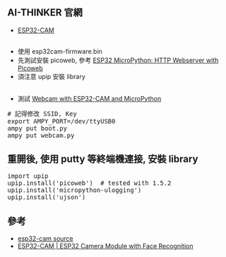 ## AI-THINKER 官網
* [ESP32-CAM](http://wiki.ai-thinker.com/esp32-cam)
## 
* 使用 esp32cam-firmware.bin
* 先測試安裝 picoweb, 參考 [ESP32 MicroPython: HTTP Webserver with Picoweb](https://techtutorialsx.com/2017/09/01/esp32-micropython-http-webserver-with-picoweb/)
* 須注意 upip 安裝 library
##
* 測試 [Webcam with ESP32-CAM and MicroPython](https://github.com/tsaarni/esp32-micropython-webcam)
<pre>
# 記得修改 SSID, Key
export AMPY_PORT=/dev/ttyUSB0
ampy put boot.py
ampy put webcam.py
</pre>
## 重開後, 使用 putty 等終端機連接, 安裝 library
<pre>
import upip
upip.install('picoweb')  # tested with 1.5.2
upip.install('micropython-ulogging')
upip.install('ujson')
</pre>
##
## 參考
* [esp32-cam source](https://kopimojo.blogspot.com/2019/10/micropython-v1.html)
* [ESP32-CAM | ESP32 Camera Module with Face Recognition](https://robotzero.one/esp32-camera-module/)
